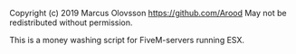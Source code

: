 Copyright (c) 2019 Marcus Olovsson https://github.com/Arood
May not be redistributed without permission.

This is a money washing script for FiveM-servers running ESX.